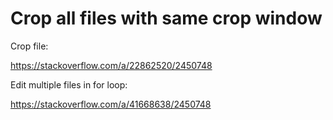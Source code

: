 # Crop all files with same crop window

Crop file:

https://stackoverflow.com/a/22862520/2450748

Edit multiple files in for loop:

https://stackoverflow.com/a/41668638/2450748

